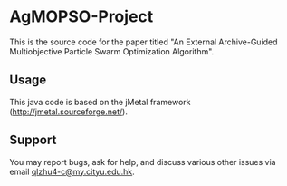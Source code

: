 AgMOPSO-Project
===================

This is the source code for the paper titled "An External Archive-Guided Multiobjective Particle Swarm Optimization Algorithm".

Usage
-------------------
This java code is based on the jMetal framework (http://jmetal.sourceforge.net/).

Support
-------
You may report bugs, ask for help, and discuss various other issues via email qlzhu4-c@my.cityu.edu.hk.